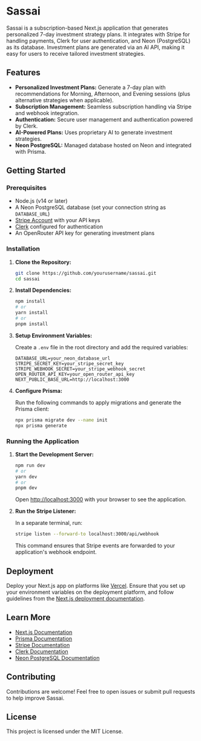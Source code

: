 # Sassai

Sassai is a subscription-based Next.js application that generates personalized 7-day investment strategy plans. It integrates with Stripe for handling payments, Clerk for user authentication, and Neon (PostgreSQL) as its database. Investment plans are generated via an AI API, making it easy for users to receive tailored investment strategies.

## Features

- **Personalized Investment Plans:** Generate a 7-day plan with recommendations for Morning, Afternoon, and Evening sessions (plus alternative strategies when applicable).
- **Subscription Management:** Seamless subscription handling via Stripe and webhook integration.
- **Authentication:** Secure user management and authentication powered by Clerk.
- **AI-Powered Plans:** Uses proprietary AI to generate investment strategies.
- **Neon PostgreSQL:** Managed database hosted on Neon and integrated with Prisma.

## Getting Started

### Prerequisites

- Node.js (v14 or later)
- A Neon PostgreSQL database (set your connection string as `DATABASE_URL`)
- [Stripe Account](https://stripe.com) with your API keys
- [Clerk](https://clerk.dev) configured for authentication
- An OpenRouter API key for generating investment plans

### Installation

1. **Clone the Repository:**

   ```bash
   git clone https://github.com/yourusername/sassai.git
   cd sassai
   ```

2. **Install Dependencies:**

   ```bash
   npm install
   # or
   yarn install
   # or
   pnpm install
   ```

3. **Setup Environment Variables:**

   Create a `.env` file in the root directory and add the required variables:

   ```env
   DATABASE_URL=your_neon_database_url
   STRIPE_SECRET_KEY=your_stripe_secret_key
   STRIPE_WEBHOOK_SECRET=your_stripe_webhook_secret
   OPEN_ROUTER_API_KEY=your_open_router_api_key
   NEXT_PUBLIC_BASE_URL=http://localhost:3000
   ```

4. **Configure Prisma:**

   Run the following commands to apply migrations and generate the Prisma client:

   ```bash
   npx prisma migrate dev --name init
   npx prisma generate
   ```

### Running the Application

1. **Start the Development Server:**

   ```bash
   npm run dev
   # or
   yarn dev
   # or
   pnpm dev
   ```

   Open [http://localhost:3000](http://localhost:3000) with your browser to see the application.

2. **Run the Stripe Listener:**

   In a separate terminal, run:

   ```bash
   stripe listen --forward-to localhost:3000/api/webhook
   ```

   This command ensures that Stripe events are forwarded to your application's webhook endpoint.

## Deployment

Deploy your Next.js app on platforms like [Vercel](https://vercel.com). Ensure that you set up your environment variables on the deployment platform, and follow guidelines from the [Next.js deployment documentation](https://nextjs.org/docs/app/building-your-application/deploying).

## Learn More

- [Next.js Documentation](https://nextjs.org/docs)
- [Prisma Documentation](https://www.prisma.io/docs)
- [Stripe Documentation](https://stripe.com/docs)
- [Clerk Documentation](https://clerk.dev/docs)
- [Neon PostgreSQL Documentation](https://neon.tech/docs)

## Contributing

Contributions are welcome! Feel free to open issues or submit pull requests to help improve Sassai.

## License

This project is licensed under the MIT License.